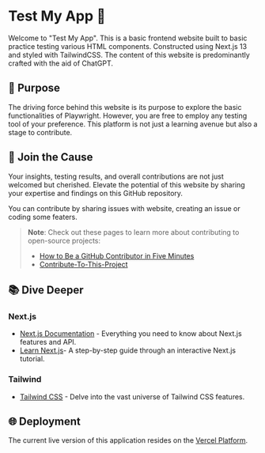 # Test My App 🚀

Welcome to "Test My App". This is a basic frontend website built to basic practice testing various HTML components. Constructed using Next.js 13 and styled with TailwindCSS. The content of this website is predominantly crafted with the aid of ChatGPT.

## 🎯 Purpose

The driving force behind this website is its purpose to explore the basic functionalities of Playwright. However, you are free to employ any testing tool of your preference. This platform is not just a learning avenue but also a stage to contribute.

## 🤝 Join the Cause

Your insights, testing results, and overall contributions are not just welcomed but cherished. Elevate the potential of this website by sharing your expertise and findings on this GitHub repository.

You can contribute by sharing issues with website, creating an issue or coding some featers.
> **Note**: Check out these pages to learn more about contributing to open-source projects:
>   - [How to Be a GitHub Contributor in Five Minutes](https://medium.com/nebula-graph/how-to-be-a-github-contributor-in-five-minutes-72175c036c17)
>   - [Contribute-To-This-Project](https://github.com/Syknapse/Contribute-To-This-Project)

## 📚 Dive Deeper

### Next.js

- [Next.js Documentation](https://nextjs.org/docs) - Everything you need to know about Next.js features and API.
- [Learn Next.js](https://nextjs.org/learn)- A step-by-step guide through an interactive Next.js tutorial.

### Tailwind

- [Tailwind CSS](https://tailwindcss.com/) - Delve into the vast universe of Tailwind CSS features.

## 🌐 Deployment
The current live version of this application resides on the [Vercel Platform](https://vercel.com/new?utm_medium=default-template&filter=next.js&utm_source=create-next-app&utm_campaign=create-next-app-readme).
